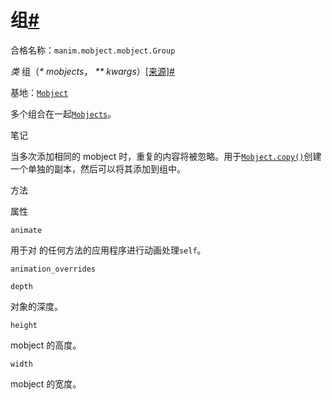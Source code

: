 # 组[#](#group "此标题的固定链接")

合格名称：`manim.mobject.mobject.Group`

_类_ 组（_\* mobjects_， _\*\* kwargs_）[\[来源\]](../_modules/manim/mobject/mobject.html#Group)[#](#manim.mobject.mobject.Group "此定义的固定链接")

基地：[`Mobject`](manim.mobject.mobject.Mobject.html#manim.mobject.mobject.Mobject "manim.mobject.mobject.Mobject")

多个组合在一起[`Mobjects`](manim.mobject.mobject.Mobject.html#manim.mobject.mobject.Mobject "manim.mobject.mobject.Mobject")。

笔记

当多次添加相同的 mobject 时，重复的内容将被忽略。用于[`Mobject.copy()`](manim.mobject.mobject.Mobject.html#manim.mobject.mobject.Mobject.copy "manim.mobject.mobject.Mobject.copy")创建一个单独的副本，然后可以将其添加到组中。

方法

属性

`animate`

用于对 的任何方法的应用程序进行动画处理`self`。

`animation_overrides`

`depth`

对象的深度。

`height`

mobject 的高度。

`width`

mobject 的宽度。
